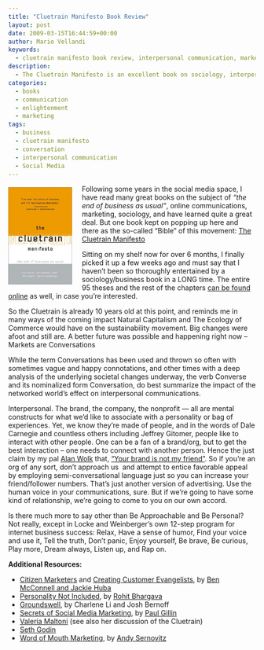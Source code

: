 ```yaml
---
title: "Cluetrain Manifesto Book Review"
layout: post
date: 2009-03-15T16:44:59+00:00
author: Mario Vellandi
keywords:
  - cluetrain manifesto book review, interpersonal communication, markets as conversations, the future of business, authentic brand communications, internet marketing
description:
  - The Cluetrain Manifesto is an excellent book on sociology, interpersonal communication, and business in the networked world and how customer engagement and marketing communications are changing.
categories:
  - books
  - communication
  - enlightenment
  - marketing
tags:
  - business
  - cluetrain manifesto
  - conversation
  - interpersonal communication
  - Social Media
---
```

<img class="alignleft frame size-medium wp-image-1989" style="margin: 5px 20px 10px 0; float: left;" title="cluetrain-manifesto" src="/images/2009/cluetrain-manifesto-197x300.jpg" alt="cluetrain-manifesto" width="130" height="198" />Following some years in the social media space, I have read many great books on the subject of _&#8220;the end of business as usual&#8221;_, online communications, marketing, sociology, and have learned quite a great deal. But one book kept on popping up here and there as the so-called &#8220;Bible&#8221; of this movement: [The Cluetrain Manifesto](http://www.amazon.com/gp/product/0738204315?ie=UTF8&tag=melodinmarke-20&linkCode=as2&camp=1789&creative=390957&creativeASIN=0738204315)

Sitting on my shelf now for over 6 months, I finally picked it up a few weeks ago and must say that I haven&#8217;t been so thoroughly entertained by a sociology/business book in a LONG time. The entire 95 theses and the rest of the chapters <a rel="nofollow" href="http://www.cluetrain.com/">can be found online</a> as well, in case you&#8217;re interested.

So the Cluetrain is already 10 years old at this point, and reminds me in many ways of the coming impact Natural Capitalism and The Ecology of Commerce would have on the sustainability movement. Big changes were afoot and still are. A better future was possible and happening right now &#8211; Markets are Conversations

While the term Conversations has been used and thrown so often with sometimes vague and happy connotations, and other times with a deep analysis of the underlying societal changes underway, the verb Converse and its nominalized form Conversation, do best summarize the impact of the networked world&#8217;s effect on interpersonal communications.

Interpersonal. The brand, the company, the nonprofit &#8212; all are mental constructs for what we&#8217;d like to associate with a personality or bag of experiences. Yet, we know they&#8217;re made of people, and in the words of Dale Carnegie and countless others including Jeffrey Gitomer, people like to interact with other people. One can be a fan of a brand/org, but to get the best interaction &#8211; one needs to connect with another person. Hence the just claim by my pal [Alan Wolk](http://tangerinetoad.blogspot.com/) that, [&#8220;Your brand is not my friend&#8221;](http://tangerinetoad.blogspot.com/2007/06/your-brand-is-not-my-friend-web-20.html). So if you&#8217;re an org of any sort, don&#8217;t approach us  and attempt to entice favorable appeal by employing semi-conversational language just so you can increase your friend/follower numbers. That&#8217;s just another version of advertising. Use the human voice in your communications, sure. But if we&#8217;re going to have some kind of relationship, we&#8217;re going to come to you on our own accord.

Is there much more to say other than Be Approachable and Be Personal? Not really, except in Locke and Weinberger&#8217;s own 12-step program for internet business success: Relax, Have a sense of humor, Find your voice and use it, Tell the truth, Don&#8217;t panic, Enjoy yourself, Be brave, Be curious, Play more, Dream always, Listen up, and Rap on.

**Additional Resources:**

  * <a rel="nofollow" href="http://www.amazon.com/Citizen-Marketers-When-People-Message/dp/1419596063/ref=sr_1_1?ie=UTF8&s=books&qid=1237148990&sr=1-1">Citizen Marketers</a> and <a rel="nofollow" href="http://www.amazon.com/Creating-Customer-Evangelists-Customers-Volunteer/dp/1419597213/ref=pd_sim_b_3">Creating Customer Evangelists</a>, by [Ben McConnell and Jackie Huba](http://www.churchofthecustomer.com/)
  * <a rel="nofollow" href="http://www.amazon.com/Personality-Not-Included-Companies-Authenticity/dp/0071545212/ref=sr_1_1?ie=UTF8&s=books&qid=1237148892&sr=1-1">Personality Not Included</a>, by [Rohit Bhargava](http://rohitbhargava.typepad.com/)
  * <a rel="nofollow" href="http://www.amazon.com/Groundswell-Winning-Transformed-Social-Technologies/dp/1422125009/ref=pd_bbs_3?ie=UTF8&s=books&qid=1237148790&sr=8-3">Groundswell</a>, by Charlene Li and Josh Bernoff
  * <a rel="nofollow" href="http://www.amazon.com/Secrets-Social-Media-Marketing-Conversations/dp/1884956858/ref=pd_bbs_sr_1?ie=UTF8&s=books&qid=1237148790&sr=8-1">Secrets of Social Media Marketing</a>, by <a rel="nofollow" href="http://paulgillin.com/">Paul Gillin</a>
  * [Valeria Maltoni](http://www.conversationagent.com) (see also her discussion of the Cluetrain)
  * <a rel="nofollow" href="http://www.amazon.com/Seth-Godin/e/B000AP9EH0">Seth Godin</a>
  * <a rel="nofollow" href="http://www.amazon.com/Word-Mouth-Marketing-Companies-Talking/dp/1427798613/ref=pd_bxgy_b_img_b">Word of Mouth Marketing</a>, by <a rel="nofollow" href="http://www.damniwish.com/">Andy Sernovitz</a>
